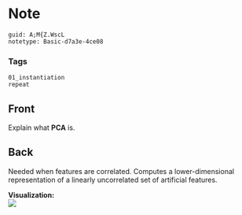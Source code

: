 # Note
```
guid: A;M{Z.WscL
notetype: Basic-d7a3e-4ce08
```

### Tags
```
01_instantiation
repeat
```

## Front
Explain what <b>PCA</b> is.

## Back
Needed when features are correlated. Computes a lower-dimensional
representation of a linearly uncorrelated set of artificial
features.
<div>
  <b>Visualization:</b>
</div>
<div><img src="paste-e840f0b44561cb07254c895a542a831f7f285597.jpg"></div>
